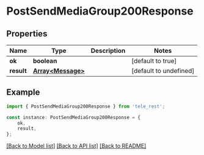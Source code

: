 # PostSendMediaGroup200Response


## Properties

Name | Type | Description | Notes
------------ | ------------- | ------------- | -------------
**ok** | **boolean** |  | [default to true]
**result** | [**Array&lt;Message&gt;**](Message.md) |  | [default to undefined]

## Example

```typescript
import { PostSendMediaGroup200Response } from 'tele_rest';

const instance: PostSendMediaGroup200Response = {
    ok,
    result,
};
```

[[Back to Model list]](../README.md#documentation-for-models) [[Back to API list]](../README.md#documentation-for-api-endpoints) [[Back to README]](../README.md)
